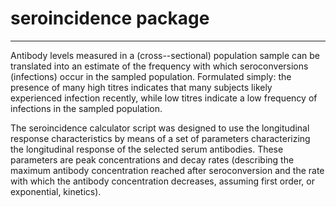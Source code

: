 seroincidence package
=====================

------------------------------------------------------------------------

Antibody levels measured in a (cross--sectional) population sample can be translated into an estimate of the frequency with which seroconversions (infections) occur in the sampled population. Formulated simply: the presence of many high titres indicates that many subjects likely experienced infection recently, while low titres indicate a low frequency of infections in the sampled population.

The seroincidence calculator script was designed to use the longitudinal response characteristics by means of a set of parameters characterizing the longitudinal response of the selected serum antibodies. These parameters are peak concentrations and decay rates (describing the maximum antibody concentration reached after seroconversion and the rate with which the antibody concentration decreases, assuming first order, or exponential, kinetics).
